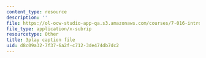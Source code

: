 ```yaml
---
content_type: resource
description: ''
file: https://ol-ocw-studio-app-qa.s3.amazonaws.com/courses/7-016-introductory-biology-fall-2018/d8c09a327f376a2fc7123de474db7dc2_apP5SWitnyw.srt
file_type: application/x-subrip
resourcetype: Other
title: 3play caption file
uid: d8c09a32-7f37-6a2f-c712-3de474db7dc2
---
```

